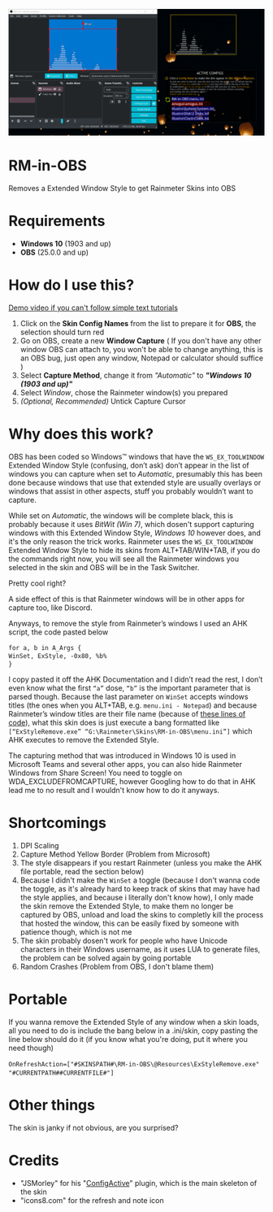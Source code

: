 ![The skin in action, OBS window, example skin and the skin itself](./RM-in-OBS.gif)

# RM-in-OBS
Removes a Extended Window Style to get Rainmeter Skins into OBS

# Requirements
* **Windows 10** (1903 and up)
* **OBS** (25.0.0 and up)

# How do I use this?

[Demo video if you can't follow simple text tutorials](https://streamable.com/0j1e5v)

1. Click on the **Skin Config Names** from the list to prepare it for **OBS**, the selection should turn red
2. Go on OBS, create a new **Window Capture**
( If you don't have any other window OBS can attach to, you won't be able to change anything, this is an OBS bug, just open any window, Notepad or calculator should suffice )
3. Select **Capture Method**, change it from _"Automatic"_ to **_"Windows 10 (1903 and up)"_**
4. Select _Window_, chose the Rainmeter window(s) you prepared
5. _(Optional, Recommended)_ Untick Capture Cursor

# Why does this work?
OBS has been coded so Windows™ windows that have the `WS_EX_TOOLWINDOW` Extended Window Style (confusing, don’t ask) don’t appear in the list of windows you can capture when set to _Automatic_, presumably this has been done because windows that use that extended style are usually overlays or windows that assist in other aspects, stuff you probably wouldn’t want to capture.

While set on _Automatic_, the windows will be complete black, this is probably because it uses _BitWit (Win 7)_, which dosen't support capturing windows with this Extended Window Style, _Windows 10_ however does, and it's the only reason the trick works.
Rainmeter uses the `WS_EX_TOOLWINDOW` Extended Window Style to hide its skins from ALT+TAB/WIN+TAB, if you do the commands right now, you will see all the Rainmeter windows you selected in the skin and OBS will be in the Task Switcher.

Pretty cool right?

A side effect of this is that Rainmeter windows will be in other apps for capture too, like Discord.

Anyways, to remove the style from Rainmeter’s windows I used an AHK script, the code pasted below

```ahk
for a, b in A_Args {
WinSet, ExStyle, -0x80, %b%
}
```

I copy pasted it off the AHK Documentation and I didn’t read the rest, I don’t even know what the first `“a”` dose, `“b”` is the important parameter that is parsed though. Because the last parameter on `WinSet` accepts windows titles (the ones when you ALT+TAB, e.g. `menu.ini - Notepad`) and because Rainmeter’s window titles are their file name (because of [these lines of code](https://github.com/rainmeter/rainmeter/blob/master/Library/Skin.cpp#L272-L276)), what this skin does is just execute a bang formatted like `[“ExStyleRemove.exe” “G:\Rainmeter\Skins\RM-in-OBS\menu.ini”]` which AHK executes to remove the Extended Style.

The capturing method that was introduced in Windows 10 is used in Microsoft Teams and several other apps, you can also hide Rainmeter Windows from Share Screen! You need to toggle on WDA_EXCLUDEFROMCAPTURE, however Googling how to do that in AHK lead me to no result and I wouldn't know how to do it anyways.

# Shortcomings
1. DPI Scaling
2. Capture Method Yellow Border (Problem from Microsoft)
3. The style disappears if you restart Rainmeter (unless you make the AHK file portable, read the section below)
4. Because I didn't make the `WinSet` a toggle (because I don't wanna code the toggle, as it's already hard to keep track of skins that may have had the style applies, and because i literally don't know how), I only made the skin remove the Extended Style, to make them no longer be captured by OBS, unload and load the skins to completly kill the process that hosted the window, this can be easily fixed by someone with patience though, which is not me
5. The skin probably dosen't work for people who have Unicode characters in their Windows username, as it uses LUA to generate files, the problem can be solved again by going portable
6. Random Crashes (Problem from OBS, I don't blame them)

# Portable
If you wanna remove the Extended Style of any window when a skin loads, all you need to do is include the bang below in a .ini/skin, copy pasting the line below should do it (if you know what you're doing, put it where you need though)

`OnRefreshAction=["#SKINSPATH#\RM-in-OBS\@Resources\ExStyleRemove.exe" "#CURRENTPATH##CURRENTFILE#"]`

# Other things
The skin is janky if not obvious, are you surprised?

# Credits
* "JSMorley" for his "[ConfigActive](https://forum.rainmeter.net/viewtopic.php?t=28720#p149824)" plugin, which is the main skeleton of the skin
* "icons8.com" for the refresh and note icon
